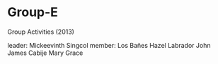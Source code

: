 Group-E
=======

Group Activities (2013)

leader:
  Mickeevinth Singcol
member:
  Los Bañes Hazel
  Labrador John James
  Cabije Mary Grace

